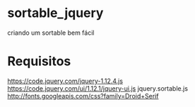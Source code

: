# sortable_jquery
criando um sortable bem fácil
# Requisitos
https://code.jquery.com/jquery-1.12.4.js
https://code.jquery.com/ui/1.12.1/jquery-ui.js
jquery.sortable.js
http://fonts.googleapis.com/css?family=Droid+Serif
